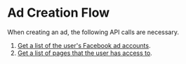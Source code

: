 # Ad Creation Flow

When creating an ad, the following API calls are necessary.

1. [Get a list of the user's Facebook ad accounts](#get-a-user-39-s-ad-accounts).
1. [Get a list of pages that the user has access to](#get-a-user-39-s-pages).
